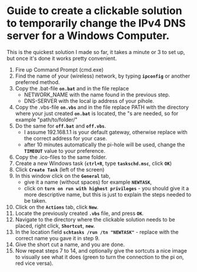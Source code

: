 # Guide to create a clickable solution to temporarily change the IPv4 DNS server for a Windows Computer.

This is the quickest solution I made so far, it takes a minute or 3 to set up, but once it's done it works pretty convenient.

1. Fire up Command Prompt (cmd.exe)
2. Find the name of your (wireless) network, by typing **`ipconfig`** or another preferred method.
3. Copy the .bat-file **`on.bat`** and in the file replace
    * NETWORK_NAME with the name found in the previous step.
    * DNS-SERVER with the local ip address of your pihole.
4. Copy the .vbs-file **`on.vbs`** and in the file replace
    PATH with the directory where your just created **`on.bat`** is located, the "s are needed, so for example "path/to/folder/"
5. Do the same for **`off.bat`** and **`off.vbs`**.
    * I assume 192.168.1.1 is your default gateway, otherwise replace with the correct address for your case.
    * after 10 minutes automatically the pi-hole will be used, change the **`TIMEOUT`** value to your preference.
6. Copy the .ico-files to the same folder.
7. Create a new Windows task (**`ctrl+R`**, type **`taskschd.msc`**, click **`OK`**)
8. Click **`Create Task`** (left of the screen)
9. In this window click on the **`General`** tab, 
    * give it a name (without spaces) for example **`NEWTASK`**, 
    * click on **`turn on run with highest privileges`** - you should give it a more descriptive name, but this is just to explain the steps needed to be taken.
10. Click on the **`Actions`** tab, click **`New`**.
11. Locate the previously created **`.vbs`** file, and press **`OK`**.
12. Navigate to the directory where the clickable solution needs to be placed, right click, **`Shortcut`**, **`new`**.
13. In the location field **`schtasks /run /tn "NEWTASK"`** - replace with the correct name you gave it in step 9.
14. Give the short cut a name, and you are done.
15. Now repeat steps 7 to 14, and optionally give the sortcuts a nice image to visually see what it does (green to turn the connection to the pi on, red vice versa).
